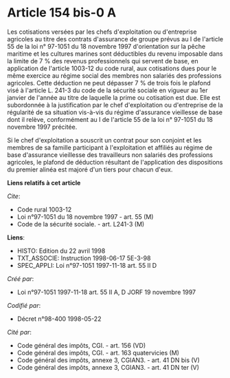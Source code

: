 # Article 154 bis-0 A

Les cotisations versées par les chefs d'exploitation ou d'entreprise agricoles au titre des contrats d'assurance de groupe
prévus au I de l'article 55 de la loi n° 97-1051 du 18 novembre 1997 d'orientation sur la pêche maritime et les cultures
marines sont déductibles du revenu imposable dans la limite de 7 % des revenus professionnels qui servent de base, en
application de l'article 1003-12 du code rural, aux cotisations dues pour le même exercice au régime social des membres non
salariés des professions agricoles. Cette déduction ne peut dépasser 7 % de trois fois le plafond visé à l'article L. 241-3
du code de la sécurité sociale en vigueur au 1er janvier de l'année au titre de laquelle la prime ou cotisation est due. Elle
est subordonnée à la justification par le chef d'exploitation ou d'entreprise de la régularité de sa situation vis-à-vis du
régime d'assurance vieillesse de base dont il relève, conformément au I de l'article 55 de la loi n° 97-1051 du 18 novembre
1997 précitée.

Si le chef d'exploitation a souscrit un contrat pour son conjoint et les membres de sa famille participant à l'exploitation
et affiliés au régime de base d'assurance vieillesse des travailleurs non salariés des professions agricoles, le plafond de
déduction résultant de l'application des dispositions du premier alinéa est majoré d'un tiers pour chacun d'eux.

**Liens relatifs à cet article**

_Cite_:

  - Code rural 1003-12
  - Loi n°97-1051 du 18 novembre 1997 - art. 55 (M)
  - Code de la sécurité sociale. - art. L241-3 (M)

**Liens**:

  - HISTO: Edition du 22 avril 1998
  - TXT_ASSOCIE: Instruction 1998-06-17 5E-3-98
  - SPEC_APPLI: Loi n°97-1051 1997-11-18 art. 55 II D

_Créé par_:

  - Loi n°97-1051 1997-11-18 art. 55 II A, D JORF 19 novembre 1997

_Codifié par_:

  - Décret n°98-400 1998-05-22

_Cité par_:

  - Code général des impôts, CGI. - art. 156 (VD)
  - Code général des impôts, CGI. - art. 163 quatervicies (M)
  - Code général des impôts, annexe 3, CGIAN3. - art. 41 DN bis (V)
  - Code général des impôts, annexe 3, CGIAN3. - art. 41 DN ter (V)
